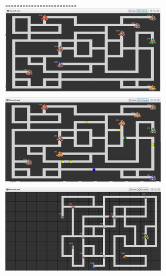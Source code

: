 =========================
![GitHub Logo](/screenshots/1.png)

![GitHub Logo](/screenshots/2.png)

![GitHub Logo](/screenshots/3.png)